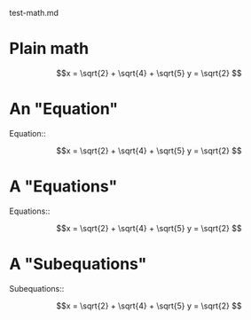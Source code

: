 test-math.md

# Plain math

```math
x = \sqrt{2} + \sqrt{4} + \sqrt{5}

y = \sqrt{2} 
```

# An "Equation"

Equation::

```math
x = \sqrt{2} + \sqrt{4} + \sqrt{5}

y = \sqrt{2} 
```

# A "Equations"

Equations::

```math
x = \sqrt{2} + \sqrt{4} + \sqrt{5}

y = \sqrt{2} 
```

# A "Subequations"

Subequations::

```math
x = \sqrt{2} + \sqrt{4} + \sqrt{5}

y = \sqrt{2} 
```
